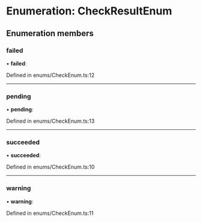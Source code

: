 # Enumeration: CheckResultEnum

## Enumeration members

###  failed

• **failed**:

Defined in enums/CheckEnum.ts:12

___

###  pending

• **pending**:

Defined in enums/CheckEnum.ts:13

___

###  succeeded

• **succeeded**:

Defined in enums/CheckEnum.ts:10

___

###  warning

• **warning**:

Defined in enums/CheckEnum.ts:11
